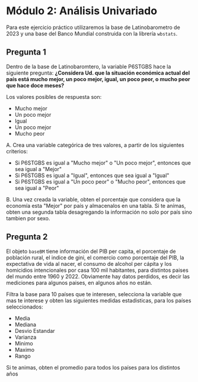 # Módulo 2: Análisis Univariado

Para este ejercicio práctico utilizaremos la base de Latinobarometro de 2023 y una base del Banco Mundial construida con la librería `wbstats`.

## Pregunta 1

Dentro de la base de Latinobaromtero, la variable P6STGBS hace la siguiente pregunta: **¿Considera Ud. que la situación económica actual del país está mucho mejor, un poco mejor, igual, un poco peor, o mucho peor que hace doce meses?**

Los valores posibles de respuesta son:

 - Mucho mejor
 - Un poco mejor
 - Igual
 - Un poco mejor
 - Mucho peor
 
A. Crea una variable categórica de tres valores, a partir de los siguientes criterios:

  - Si P6STGBS es igual a "Mucho mejor" o "Un poco mejor", entonces que sea igual a "Mejor"
  - Si P6STGBS es igual a "Igual", entonces que sea igual a "Igual"
  - Si P6STGBS es igual a "Un poco peor" o "Mucho peor", entonces que sea igual a "Peor"

B. Una vez creada la variable, obten el porcentaje que considera que la economía esta "Mejor" por país y almacenalos en una tabla. Si te anímas, obten una segunda tabla desagregando la información no solo por país sino  tambien por sexo.

## Pregunta 2 

El objeto `baseBM` tiene información del PIB per capita, el porcentaje de población rural, el indice de gini, el comercio como porcentaje del PIB, la expectativa de vida al nacer, el consumo de alcohol per cápita y los homicidios intencionales por casa 100 mil habitantes, para distintos paises del mundo entre 1960 y 2022. Obviamente hay datos perdidos, es decir las mediciones para algunos paises, en algunos años no están. 

Filtra la base para 10 países que te interesen, selecciona la variable que mas te interese y obten las siguientes medidas estadisticas, para los países seleccionados:

- Media 
- Mediana 
- Desvio Estandar 
- Varianza 
- Minimo 
- Maximo 
- Rango 

Si te animas, obten el promedio para todos los países para los distintos años
